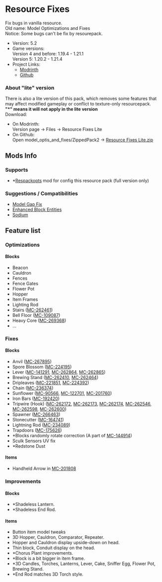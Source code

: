 # Resource Fixes

Fix bugs in vanilla resource.  
Old name: Model Optimizations and Fixes  
Notice: Some bugs can't be fix by resourepack.

- Version: 5.2
- Game versions:  
  Version 4 and before: 1.19.4 - 1.21.1  
  Version 5: 1.20.2 - 1.21.4
- Project Links:
  - [Modrinth](https://modrinth.com/resourcepack/model-optimizations-and-fixes)
  - [Github](https://github.com/Minecrafthyr/model_optis_and_fixes)

### About "lite" version

There is also a lite version of this pack, which removes some features that may affect modified gameplay or conflict to texture-only resourcepack.  
**"\*" means it will not apply in the lite version**  
Download:
- On Modrinth:  
  Version page -> Files -> Resource Fixes Lite
- On Github:  
  Open model_optis_and_fixes/ZippedPack2 -> [Resource Fixes Lite.zip](https://github.com/Minecrafthyr/model_optis_and_fixes/blob/main/ZippedPack2/Resource%20Fixes%20Lite.zip)


## Mods Info

### Supports

- \*[Respackopts](https://modrinth.com/mod/respackopts) mod for config this resource pack (full version only)

### Suggestions / Compatibilities

- [Model Gap Fix](https://modrinth.com/mod/modelfix)
- [Enhanced Block Entities](https://modrinth.com/mod/ebe)
- [Sodium](https://modrinth.com/mod/sodium)

## Feature list

### Optimizations

#### Blocks

- Beacon
- Cauldron
- Fences
- Fence Gates
- Flower Pot
- Hopper
- Item Frames
- Lighting Rod
- Stairs ([MC-262461](https://bugs.mojang.com/browse/MC-262461 "Stair models are unoptimized and can cause rendering lag"))
- Bell Floor ([MC-109087](https://bugs.mojang.com/browse/MC-109087 "Faces of some blocks are not at all culled when said face is hidden by a solid, opaque block"))
- Heavy Core ([MC-269368](https://bugs.mojang.com/browse/MC-269368 "Heavy Core bottom face not culled by blocks below"))
- ...

### Fixes

#### Blocks

- Anvil ([MC-267895](https://bugs.mojang.com/browse/MC-267895 "Anvil's texture is mapped very strangely"))
- Spore Blossom ([MC-224195](https://bugs.mojang.com/browse/MC-224195 "Parity issue: Differences in the spore blossom model in JE/BE"))
- Lever ([MC-141291](https://bugs.mojang.com/browse/MC-141291 "lever state blockstate json backwards"), [MC-262864](https://bugs.mojang.com/browse/MC-262864 "Lever base texture is mapped upside-down"), [MC-262865](https://bugs.mojang.com/browse/MC-262865 "Lever handle is shaded"))
- Brewing Stand ([MC-262410](https://bugs.mojang.com/browse/MC-262410 "Brewing stand arms appear darker than they should"), [MC-262464](https://bugs.mojang.com/browse/MC-262464 "Brewing stand arms appear darker than they should"))
- Dripleaves ([MC-221851](https://bugs.mojang.com/browse/MC-221851 "Tilted big dripleaf texture mirrored incorrectly from underneath"), [MC-224392](https://bugs.mojang.com/browse/MC-224392 "Big dripleaves are rendered too dark when blocks are placed adjacent to them while smooth lighting is enabled"))
- Chain ([MC-236374](https://bugs.mojang.com/browse/MC-236374 "Chains are rendered too dark when blocks are placed adjacent to them while smooth lighting is enabled"))
- Sunflower ([MC-90566](https://bugs.mojang.com/browse/MC-90566 "The plants of sunflowers don't connect to their stems"), [MC-122701](https://bugs.mojang.com/browse/MC-122701 "Sunflowers are stretched"), [MC-201760](https://bugs.mojang.com/browse/MC-201760 "Sunflower top half cross model is not mirrored on the back"))
- Iron Bars ([MC-192420](https://bugs.mojang.com/browse/MC-192420 "Iron bars Z-fight on the bottom and top"))
- Tripwire (Hook) ([MC-262172](https://bugs.mojang.com/browse/MC-262172 "Tripwire hook model incorrect - stick does not attach to ring symmetrically"), [MC-262173](https://bugs.mojang.com/browse/MC-262173 "The tripwire hook model uses the oak planks texture for the stick, rather than the tripwire hook item texture"), [MC-262174](https://bugs.mojang.com/browse/MC-262174 "The section of tripwire that is attached to a tripwire hook is stretched"), [MC-262546](https://bugs.mojang.com/browse/MC-262546 "Texture mapping on tripwire hook rings appears to be wrong"), [MC-262598](https://bugs.mojang.com/browse/MC-262598 'Tripwire textures in the tripwire hook "attached: true" state have a wrong black rendering when the tripwire hook is attached to a non-transparent block'), [MC-262600](https://bugs.mojang.com/browse/MC-262600 "Tripwire texture can rotate unexpectedly when neighbouring connections change / is mapped inconsistently"))
- Spawner ([MC-266463](https://bugs.mojang.com/browse/MC-266463 "The interior north and south faces of trial spawners are culled incorrectly"))
- Stonecutter ([MC-164741](https://bugs.mojang.com/browse/MC-164741 "Stonecutter blades are much brighter when north/south than east/west"))
- Lightning Rod ([MC-234089](https://bugs.mojang.com/browse/MC-234089 "Lightning rods are rendered too dark when blocks are placed adjacent to them while smooth lighting is enabled"))
- Trapdoors ([MC-175626](https://bugs.mojang.com/browse/MC-175626 "Trapdoors are rendered too dark when blocks are placed adjacent to them while smooth lighting is enabled"))
- \*Blocks randomly rotate correction (A part of [MC-144914](https://bugs.mojang.com/browse/MC-144914 "Some blocks don't randomly rotate correctly"))
- Sculk Sensors UV fix
- \*Redstone Dust


#### Items

- Handheld Arrow in [MC-201808](https://bugs.mojang.com/browse/MC-201808)

### Improvements

#### Blocks

- \*Shadeless Lantern.
- \*Shadeless End Rod.

#### Items

- Button item model tweaks
- 3D Hopper, Cauldron, Comparator, Repeater.
- Hopper and Cauldron display upside-down on head.
- Thin block, Conduit display on the head.
- \*Chorus Plant improvements.
- \*Block is a bit bigger in item frame.
- \*3D Candles, Torches, Lanterns, Lever, Cake, Sniffer Egg, Flower Pot, Brewing Stand.
- \*End Rod matches 3D Torch style.

